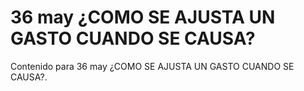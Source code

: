 # 36 may  ¿COMO SE AJUSTA UN GASTO CUANDO SE CAUSA?

Contenido para 36 may  ¿COMO SE AJUSTA UN GASTO CUANDO SE CAUSA?.